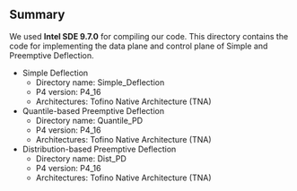 ## Summary

We used **Intel SDE 9.7.0** for compiling our code. This directory contains the code for implementing the data plane and control plane of Simple and Preemptive Deflection. 

* Simple Deflection
  * Directory name: Simple_Deflection
  * P4 version: P4_16
  * Architectures: Tofino Native Architecture (TNA)
* Quantile-based Preemptive Deflection
  * Directory name: Quantile_PD
  * P4 version: P4_16
  * Architectures: Tofino Native Architecture (TNA)
* Distribution-based Preemptive Deflection
  * Directory name: Dist_PD
  * P4 version: P4_16
  * Architectures: Tofino Native Architecture (TNA)
